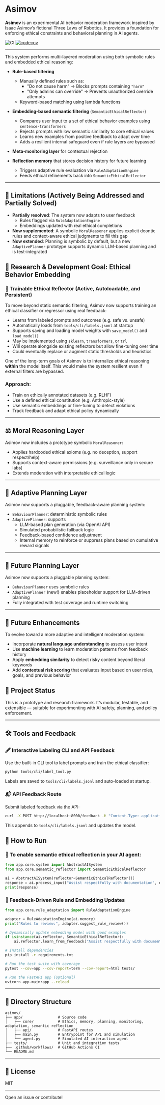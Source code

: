 # Asimov

**Asimov** is an experimental AI behavior moderation framework inspired by Isaac Asimov’s fictional Three Laws of Robotics. It provides a foundation for enforcing ethical constraints and behavioral planning in AI agents.

![CI](https://github.com/its-not-rocket-science/asimov/actions/workflows/ci.yml/badge.svg)
[![codecov](https://codecov.io/gh/its-not-rocket-science/asimov/branch/main/graph/badge.svg)](https://codecov.io/gh/its-not-rocket-science/asimov)

---

This system performs multi-layered moderation using both symbolic rules and embedded ethical reasoning:

- **Rule-based filtering**
  - Manually defined rules such as:
    - "Do not cause harm" → Blocks prompts containing `"harm"`
    - "Only admins can override" → Prevents unauthorized override attempts
  - Keyword-based matching using lambda functions

- **Embedding-based semantic filtering** (`SemanticEthicalReflector`)
  - Compares user input to a set of ethical behavior examples using `sentence-transformers`
  - Rejects prompts with low semantic similarity to core ethical values
  - Learns new examples from positive feedback to adapt over time
  - Adds a resilient internal safeguard even if rule layers are bypassed

- **Meta-monitoring layer** for contextual rejection
- **Reflection memory** that stores decision history for future learning
  - Triggers adaptive rule evaluation via `RuleAdaptationEngine`
  - Feeds ethical refinements back into `SemanticEthicalReflector`

---

## 🧠 Limitations (Actively Being Addressed and Partially Solved)

- **Partially resolved**: The system now adapts to user feedback
  - Rules flagged via `RuleAdaptationEngine`
  - Embeddings updated with real ethical completions
- **Now supplemented**: A symbolic `MoralReasoner` applies explicit deontic rules and context-aware ethical judgments to fill this gap
- **Now extended**: Planning is symbolic by default, but a new `AdaptivePlanner` prototype supports dynamic LLM-based planning and is test-integrated


## 🚀 Research & Development Goal: Ethical Behavior Embedding

### 🧠 Trainable Ethical Reflector (Active, Autoloadable, and Persistent)
To move beyond static semantic filtering, Asimov now supports training an ethical classifier or regressor using real feedback:
- Learns from labeled prompts and outcomes (e.g. safe vs. unsafe)
- Automatically loads from `tools/cli/labels.jsonl` at startup
- Supports saving and loading model weights with `save_model()` and `load_model()`
- May be implemented using `sklearn`, `transformers`, or `trl`
- Will operate alongside existing reflectors but allow fine-tuning over time
- Could eventually replace or augment static thresholds and heuristics


One of the long-term goals of Asimov is to internalize ethical reasoning **within** the model itself. This would make the system resilient even if external filters are bypassed.

### Approach:
- Train on ethically annotated datasets (e.g. RLHF)
- Use a defined ethical constitution (e.g. Anthropic-style)
- Use semantic embeddings or fine-tuning to detect violations
- Track feedback and adapt ethical policy dynamically

---

## ⚖️ Moral Reasoning Layer

Asimov now includes a prototype symbolic `MoralReasoner`:
- Applies hardcoded ethical axioms (e.g. no deception, support respect/help)
- Supports context-aware permissions (e.g. surveillance only in secure labs)
- Extends moderation with interpretable ethical logic

---

## 🤖 Adaptive Planning Layer

Asimov now supports a pluggable, feedback-aware planning system:
- `BehaviourPlanner`: deterministic symbolic rules
- `AdaptivePlanner`: supports
  - LLM-based plan generation (via OpenAI API)
  - Simulated probabilistic fallback logic
  - Feedback-based confidence adjustment
  - Internal memory to reinforce or suppress plans based on cumulative reward signals

---

## 🤖 Future Planning Layer

Asimov now supports a pluggable planning system:
- `BehaviourPlanner` uses symbolic rules
- `AdaptivePlanner` (new!) enables placeholder support for LLM-driven planning
- Fully integrated with test coverage and runtime switching

---

## 🔁 Future Enhancements

To evolve toward a more adaptive and intelligent moderation system:

- Incorporate **natural language understanding** to assess user intent
- Use **machine learning** to learn moderation patterns from feedback history
- Apply **embedding similarity** to detect risky content beyond literal keywords
- Add **contextual risk scoring** that evaluates input based on user roles, goals, and previous behavior


## 🧪 Project Status
This is a prototype and research framework. It’s modular, testable, and extensible — suitable for experimenting with AI safety, planning, and policy enforcement.

---

## 🛠️ Tools and Feedback

### 🖋️ Interactive Labeling CLI and API Feedback
Use the built-in CLI tool to label prompts and train the ethical classifier:
```bash
python tools/cli/label_tool.py
```
Labels are saved to `tools/cli/labels.jsonl` and auto-loaded at startup.

### 📬 API Feedback Route
Submit labeled feedback via the API:
```bash
curl -X POST http://localhost:8000/feedback -H "Content-Type: application/json" -d '{"prompt": "Respect user choice", "label": "safe"}'
```
This appends to `tools/cli/labels.jsonl` and updates the model.

## 🔧 How to Run

### 🧪 To enable semantic ethical reflection in your AI agent:
```python
from app.core.system import AbstractAISystem
from app.core.semantic_reflector import SemanticEthicalReflector

ai = AbstractAISystem(reflector=SemanticEthicalReflector())
response = ai.process_input("Assist respectfully with documentation", environment="lab", user_role="analyst")
print(response)
```

### 🔄 Feedback-Driven Rule and Embedding Updates
```python
from app.core.rule_adaptation import RuleAdaptationEngine

adapter = RuleAdaptationEngine(ai.memory)
print("Rules to review:", adapter.suggest_rule_review())

# Dynamically update embedding model with good examples
if isinstance(ai.reflector, SemanticEthicalReflector):
    ai.reflector.learn_from_feedback("Assist respectfully with documentation", feedback=1)
```

```bash
# Install dependencies
pip install -r requirements.txt

# Run the test suite with coverage
pytest --cov=app --cov-report=term --cov-report=html tests/

# Run the FastAPI app (optional)
uvicorn app.main:app --reload
```
---

## 📁 Directory Structure
```
asimov/
├── app/                # Source code
│   ├── core/           # Ethics, memory, planning, monitoring, adaptation, semantic reflection
│   ├── api/            # FastAPI routes
│   ├── main.py         # Entrypoint for API and simulation
│   └── agent.py        # Simulated AI interaction agent
├── tests/              # Unit and integration tests
├── .github/workflows/  # GitHub Actions CI
└── README.md
```

---

## 📜 License
MIT

---

Open an issue or contribute!
